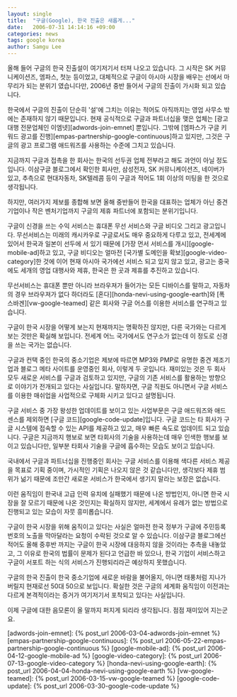 ```yaml
---
layout: single
title:  "구글(Google), 한국 진출은 새롭게..."
date:   2006-07-31 14:14:16 +09:00
categories: news
tags: google korea
author: Samgu Lee
---
```

올해 들어 구글의 한국 진출설이 여기저기서 터져 나오고 있습니다. 그 시작은 SK 커뮤니케이션즈, 엠파스, 첫눈 등이었고, 대체적으로 구글이 아시아 시장을 배우는 선에서 마무리가 되는 분위기 였습니다만, 2006년 중반 들어서 구글의 진출이 가시화 되고 있습니다.

한국에서 구글의 진출이 단순히 '설'에 그치는 이유는 적어도 아직까지는 영업 사무소 밖에는 존재하지 않기 때문입니다. 현재 공식적으로 구글과 파트너십을 맺은 업체는 [광고 대행 전문업체인 이엠넷][adwords-join-emnet] 뿐입니다. 그밖에 [엠파스가 구글 키워드 광고를 진행][empas-partnership-google-continuous]하고 있지만, 그것은 구글의 광고 프로그램 애드워즈를 사용하는 수준에 그치고 있습니다.

지금까지 구글과 접촉을 한 회사는 한국의 선두권 업체 전부라고 해도 과언이 아닐 정도입니다. 이삼구글 블로그에서 확인한 회사만, 삼성전자, SK 커뮤니케이션즈, 네이버가 있고, 추측으로 현대자동차, SK텔레콤 등이 구글과 적어도 1회 이상의 미팅을 한 것으로 생각됩니다.

하지만, 여러가지 제보를 종합해 보면 올해 중반들어 한국을 대표하는 업체가 아닌 중견 기업이나 작은 벤처기업까지 구글의 제휴 파트너에 포함되는 분위기입니다.

구글이 신경을 쓰는 수익 서비스는 휴대폰 무선 서비스와 구글 비디오 그리고 광고입니다.  무선서비스는 미래의 캐시카우로 구글로서도 매우 중요하게 다루고 있고, 전세계에 있어서 한국과 일본이 선두에 서 있기 때문에 [가장 먼서 서비스를 개시][google-mobile-ad]하고 있고, 구글 비디오는 얼마전 [국가별 도메인을 확보][google-video-category]한 것에 이어 현재 아시아 국가에선 서비스 되고 있지 않고 있고, 광고는 중국에도 세개의 영업 대행사와 제휴, 한국은 한 곳과 제휴를 추진하고 있습니다.

무선서비스는 휴대폰 뿐만 아니라 브라우져가 들어가는 모든 디바이스를 말하고, 자동차의 경우 브라우져가 없다 하더라도 [혼다][honda-nevi-using-google-earth]와 [폭스바겐][vw-google-teamed] 같은 회사와 구글 어스를 이용한 서비스를 연구하고 있습니다.

구글이 한국 시장을 어떻게 보는지 현재까지는 명확하진 않지만, 다른 국가와는 다르게 보는 것만은 확실해 보입니다. 전세계 어느 국가에서도 연구소가 없는데 이 정도로 신경을 쓰는 국가는 없습니다.

구글과 컨택 중인 한국의 중소기업은 제보에 따르면 MP3와 PMP로 유명한 중견 제조기업과 블로그 메타 사이트를 운영중인 회사, 이렇게 두 곳입니다. 재미있는 것은 두 회사 모두 새로운 서비스를 구글과 검토하고 있지만, 구글의 기존 서비스를 활용하는 방향으로 이야기가 전개되고 있다는 사실입니다. 말하자면, 구글 직원도 아니면서 구글 서비스를 이용한 매쉬업을 사업적으로 구체화 시키고 있다고 설명됩니다.

구글 서비스 중 가장 왕성한 업데이트를 보이고 있는 사업부문은 구글 애드워즈와 애드센스를 제외하면 [구글 코드][google-code-update]입니다. 구글 코드는 타 회사가 구글 시스템에 접속할 수 있는 API를 제공하고 있고, 매우 빠른 속도로 업데이트 되고 있습니다. 구글은 지금까지 행보로 보면 타회사의 기술을 사용하는데 매우 인색한 행보를 보이고 있습니다만, 일부분 타회사 기술을 구글에 흡수하는 모습도 보이고 있습니다.

국내에서 구글과 파트너십을 진행중인 회사는 구글 서비스를 이용해 색다른 서비스 제공을 목표로 기획 중이며, 가시적인 기획은 나오지 않은 것 같습니다만, 생각보다 제휴 범위가 넒기 때문에 조만간 새로운 서비스가 한국에서 생기지 말라는 보장은 없습니다.

이런 움직임이 한국내 고급 인력 유치에 실패했기 때문에 나온 방법인지, 아니면 한국 시장을 잘 모르기 때문에 나온 것인지는 확실하지 않지만, 세계에서 유례가 없는 방법으로 진행되고 있는 모습이 자뭇 흥미롭습니다.

구글이 한국 시장을 위해 움직이고 있다는 사실은 얼마전 한국 정부가 구글에 주민등록번호의 노출을 막아달라는 요청이 수락된 것으로 알 수 있습니다. 이삼구글 블로그에선 적어도 올해 중후반 까지는 구글이 한국 시장에 대응하지 않을 것이라는 추측을 내놓았고, 그 이유로 한국의 법률이 문제가 된다고 언급한 바 있으나, 한국 기업이 서비스하고 구글이 서포트 하는 식의 서비스가 진행되리라곤 예상하지 못했습니다.

구글의 한국 진출이 한국 중소기업에 새로운 바람을 불어올지, 아니면 태풍처럼 지나가 버릴지 현재로선 50대 50으로 보입니다. 확실한 것은 구글의 세계화 움직임이 이전과는 다르게 본격적이라는 증거가 여기저기서 포착되고 있다는 사실입니다.

이제 구글에 대한 음모론이 올 말까지 퍼지게 되리라 생각됩니다. 점점 재미있어 지는군요.

[adwords-join-emnet]: {% post_url 2006-03-04-adwords-join-emnet %}
[empas-partnership-google-continuous]: {% post_url 2006-05-22-empas-partnership-google-continuous %}
[google-mobile-ad]: {% post_url 2006-04-12-google-mobile-ad %}
[google-video-category]: {% post_url 2006-07-13-google-video-category %}
[honda-nevi-using-google-earth]: {% post_url 2006-04-04-honda-nevi-using-google-earth %}
[vw-google-teamed]: {% post_url 2006-03-15-vw-google-teamed %}
[google-code-update]: {% post_url 2006-03-30-google-code-update %}

